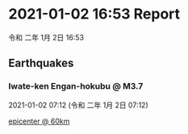 # 2021-01-02 16:53 Report
令和 二年 1月 2日 16:53

## Earthquakes
### Iwate-ken Engan-hokubu @ M3.7
2021-01-02 07:12 (令和 二年 1月 2日 07:12)
  
[epicenter @ 60km](https://www.google.com/maps/place/39°48'00%22+141°48'00%22/@39.8,141.8,17z/data=!3m1!4b1!4m5!3m4!1s0x0:0x0!8m2!3d39.8!4d141.8)